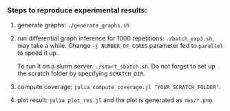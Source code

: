 ### Steps to reproduce experimental results:

1. generate graphs: `./generate_graphs.sh`
2. run differential graph inference for 1000 repetitions: `./batch_exp3.sh`, may take a while. Change `-j NUMBER_OF_CORES` parameter fed to `parallel` to speed it up. 

   To run it on a slurm server: `./start_sbatch.sh`. Do not forget to set up the scratch folder by specifying `SCRATCH_DIR`.
3. compute coverage: `julia compute_coverage.jl "YOUR_SCRATCH_FOLDER"`.
4. plot result: `julia plot_res.jl` and the plot is generated as `res/*.png`.
